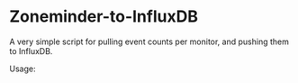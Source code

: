 # Zoneminder-to-InfluxDB

A very simple script for pulling event counts per monitor, and pushing them to InfluxDB.

Usage:
